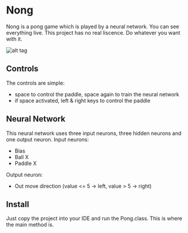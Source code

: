 # Nong

Nong is a pong game which is played by a neural network. You can see everything live.
This project has no real liscence. Do whatever you want with it.

![alt tag](https://raw.githubusercontent.com/SgtFloW/Nong/master/src/main/resources/picture01.png)

## Controls

The controls are simple:
* space to control the paddle, space again to train the neural network
* if space activated, left & right keys to control the paddle

## Neural Network

This neural network uses three input neurons, three hidden neurons and one output neuron.
Input neurons:
* Bias
* Ball X
* Paddle X

Output neuron:
* Out move direction (value <= 5 -> left, value > 5 -> right)

## Install

Just copy the project into your IDE and run the Pong.class. This is where the main method is.
